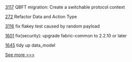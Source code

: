 
[3117](https://github.com/hyperledger/besu/pull/3117) QBFT migration: Create a switchable protocol context

[272](https://github.com/hyperledger-labs/go-perun/pull/272) Refactor Data and Action Type

[3116](https://github.com/hyperledger/besu/pull/3116) fix flakey test caused by random payload

[1601](https://github.com/hyperledger/cactus/pull/1601) fix(security): upgrade fabric-common to 2.2.10 or later

[1645](https://github.com/hyperledger/iroha/pull/1645) tidy up data_model


[See more >>>](https://start-here.hyperledger.org/pull-requests)
